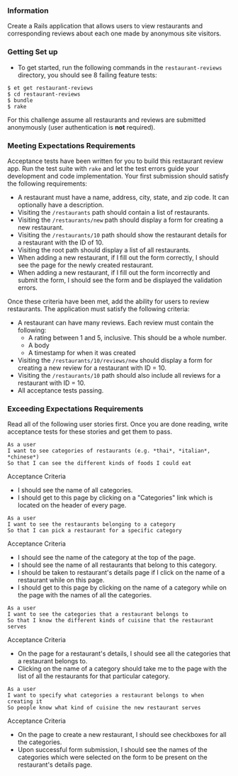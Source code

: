 ### Information
Create a Rails application that allows users to view restaurants and corresponding reviews about each one made by anonymous site visitors.

### Getting Set up
* To get started, run the following commands in the `restaurant-reviews` directory, you should see 8 failing feature tests:

```no-highlight
$ et get restaurant-reviews
$ cd restaurant-reviews
$ bundle
$ rake
```

For this challenge assume all restaurants and reviews are submitted anonymously (user authentication is **not** required).

### Meeting Expectations Requirements
Acceptance tests have been written for you to build this restaurant review app. Run the test suite with `rake` and let the test errors guide your development and code implementation. Your first submission should satisfy the following requirements:

* A restaurant must have a name, address, city, state, and zip code. It can optionally have a description.
* Visiting the `/restaurants` path should contain a list of restaurants.
* Visiting the `/restaurants/new` path should display a form for creating a new restaurant.
* Visiting the `/restaurants/10` path should show the restaurant details for a restaurant with the ID of 10.
* Visiting the root path should display a list of all restaurants.
* When adding a new restaurant, if I fill out the form correctly, I should see the page for the newly created restaurant.
* When adding a new restaurant, if I fill out the form incorrectly and submit the form, I should see the form and be displayed the validation errors.

Once these criteria have been met, add the ability for users to review restaurants. The application must satisfy the following criteria:

* A restaurant can have many reviews. Each review must contain the following:
  - A rating between 1 and 5, inclusive. This should be a whole number.
  - A body
  - A timestamp for when it was created
* Visiting the `/restaurants/10/reviews/new` should display a form for creating a new review for a restaurant with ID = 10.
* Visiting the `/restaurants/10` path should also include all reviews for a restaurant with ID = 10.
* All acceptance tests passing.

### Exceeding Expectations Requirements

Read all of the following user stories first. Once you are done reading, write acceptance tests for these stories and get them to pass.

```no-highlight
As a user
I want to see categories of restaurants (e.g. *thai*, *italian*, *chinese*)
So that I can see the different kinds of foods I could eat
```

Acceptance Criteria
- I should see the name of all categories.
- I should get to this page by clicking on a "Categories" link which is located on the header of every page.

```no-highlight
As a user
I want to see the restaurants belonging to a category
So that I can pick a restaurant for a specific category
```

Acceptance Criteria
- I should see the name of the category at the top of the page.
- I should see the name of all restaurants that belong to this category.
- I should be taken to restaurant's details page if I click on the name of a restaurant while on this page.
- I should get to this page by clicking on the name of a category while on the page with the names of all the categories.

```no-highlight
As a user
I want to see the categories that a restaurant belongs to
So that I know the different kinds of cuisine that the restaurant serves
```

Acceptance Criteria
- On the page for a restaurant's details, I should see all the categories that a restaurant belongs to.
- Clicking on the name of a category should take me to the page with the list of all the restaurants for that particular category.

```no-highlight
As a user
I want to specify what categories a restaurant belongs to when creating it
So people know what kind of cuisine the new restaurant serves
```

Acceptance Criteria
- On the page to create a new restaurant, I should see checkboxes for all the categories.
- Upon successful form submission, I should see the names of the categories which were selected on the form to be present on the restaurant's details page.
